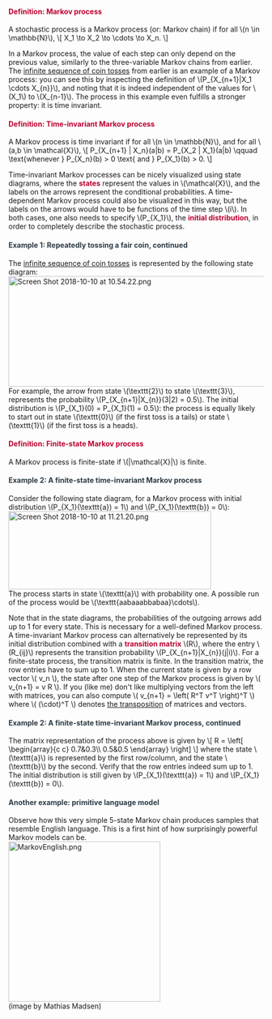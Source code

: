 <div class="content-box pad-box-mini border border-trbl border-round">
<h4 style="color: #bc0031;"><strong>Definition: Markov process</strong></h4>
A stochastic process is a Markov process (or: Markov chain) if for all \(n \in \mathbb{N}\), \[ X_1 \to X_2 \to \cdots \to X_n. \]</div>
<p>In a Markov process, the value of each step can only depend on the previous value, similarly to the three-variable Markov chains from earlier. The <a title="Discrete-Time Stochastic Process" href="https://canvas.uva.nl/courses/2205/pages/discrete-time-stochastic-process" data-api-endpoint="https://canvas.uva.nl/api/v1/courses/2205/pages/discrete-time-stochastic-process" data-api-returntype="Page">infinite sequence of coin tosses</a> from earlier is an example of a Markov process: you can see this by inspecting the definition of \(P_{X_{n+1}|X_1 \cdots X_{n}}\), and noting that it is indeed independent of the values for \(X_1\) to \(X_{n-1}\). The process in this example even fulfills a stronger property: it is time invariant.</p>
<div class="content-box pad-box-mini border border-trbl border-round">
<h4 style="color: #bc0031;"><strong>Definition: Time-invariant Markov process</strong></h4>
A Markov process is time invariant if for all \(n \in \mathbb{N}\), and for all \(a,b \in \mathcal{X}\), \[ P_{X_{n+1} | X_n}(a|b) = P_{X_2 | X_1}(a|b) \qquad \text{whenever } P_{X_n}(b) &gt; 0 \text{ and } P_{X_1}(b) &gt; 0. \]</div>
<p>Time-invariant Markov processes can be nicely visualized using state diagrams, where the <span style="color: #bc0031;"><strong>states</strong></span> represent the values in \(\mathcal{X}\), and the labels on the arrows represent the conditional probabilities. A time-dependent Markov process could also be visualized in this way, but the labels on the arrows would have to be functions of the time step \(i\). In both cases, one also needs to specify \(P_{X_1}\), the <span style="color: #bc0031;"><strong>initial distribution</strong></span>, in order to completely describe the stochastic process.</p>
<div class="content-box pad-box-mini border border-trbl border-round">
<h4 id="example1" style="color: #2d3b45;"><strong>Example 1: Repeatedly tossing a fair coin, continued</strong></h4>
The <a title="Discrete-Time Stochastic Process" href="https://canvas.uva.nl/courses/2205/pages/discrete-time-stochastic-process" data-api-endpoint="https://canvas.uva.nl/api/v1/courses/2205/pages/discrete-time-stochastic-process" data-api-returntype="Page">infinite sequence of coin tosses</a><a title="Stationary Process" href="https://canvas.uva.nl/courses/2205/pages/stationary-process" data-api-endpoint="https://canvas.uva.nl/api/v1/courses/2205/pages/stationary-process" data-api-returntype="Page"></a> is represented by the following state diagram: <img src="413530" alt="Screen Shot 2018-10-10 at 10.54.22.png" width="796" height="218" data-api-endpoint="https://canvas.uva.nl/api/v1/courses/2205/files/413530" data-api-returntype="File"><br>For example, the arrow from state \(\texttt{2}\) to state \(\texttt{3}\), represents the probability \(P_{X_{n+1}|X_{n}}(3|2) = 0.5\). The initial distribution is \(P_{X_1}(0) = P_{X_1}(1) = 0.5\): the process is equally likely to start out in state \(\texttt{0}\) (if the first toss is a tails) or state \(\texttt{1}\) (if the first toss is a heads).</div>
<div class="content-box pad-box-mini border border-trbl border-round">
<h4 style="color: #bc0031;"><strong>Definition: Finite-state Markov process</strong></h4>
A Markov process is finite-state if \(|\mathcal{X}|\) is finite.</div>
<div class="content-box pad-box-mini border border-trbl border-round">
<h4 id="example2" style="color: #2d3b45;"><strong>Example 2: A finite-state time-invariant Markov process</strong></h4>
Consider the following state diagram, for a Markov process with initial distribution \(P_{X_1}(\texttt{a}) = 1\) and \(P_{X_1}(\texttt{b}) = 0\): <img src="413714" alt="Screen Shot 2018-10-10 at 11.21.20.png" width="400" height="154" data-api-endpoint="https://canvas.uva.nl/api/v1/courses/2205/files/413714" data-api-returntype="File"><br>The process starts in state \(\texttt{a}\) with probability one. A possible run of the process would be \(\texttt{aabaaabbabaa}\cdots\).</div>
<p>Note that in the state diagrams, the probabilities of the outgoing arrows add up to 1 for every state. This is necessary for a well-defined Markov process. A time-invariant Markov process can alternatively be represented by its initial distribution combined with a <span style="color: #bc0031;"><strong>transition matrix</strong></span> \(R\), where the entry \(R_{ij}\) represents the transition probability \(P_{X_{n+1}|X_{n}}(j|i)\). For a finite-state process, the transition matrix is finite. In the transition matrix, the row entries have to sum up to 1. When the current state is given by a row vector \( v_n \), the state after one step of the Markov process is given by \( v_{n+1} = v R \). If you (like me) don't like multiplying vectors from the left with matrices, you can also compute \( v_{n+1} = \left( R^T v^T \right)^T \) where \( (\cdot)^T \) denotes <a href="https://en.wikipedia.org/wiki/Transpose">the transposition</a> of matrices and vectors.</p>
<div class="content-box pad-box-mini border border-trbl border-round">
<h4 style="color: #2d3b45;"><strong>Example 2: A finite-state time-invariant Markov process, continued</strong></h4>
The matrix representation of the process above is given by \[ R = \left[ \begin{array}{c c} 0.7&amp;0.3\\ 0.5&amp;0.5 \end{array} \right] \] where the state \(\texttt{a}\) is represented by the first row/column, and the state \(\texttt{b}\) by the second. Verify that the row entries indeed sum up to 1. The initial distribution is still given by \(P_{X_1}(\texttt{a}) = 1\) and \(P_{X_1}(\texttt{b}) = 0\).</div>
<div class="content-box pad-box-mini border border-trbl border-round">
<h4 style="color: #2d3b45;"><strong>Another example: primitive language model</strong></h4>
Observe how this very simple 5-state Markov chain produces samples that resemble English language. This is a first hint of how surprisingly powerful Markov models can be.<br><img src="603356" alt="MarkovEnglish.png" width="300" height="316" data-api-endpoint="https://canvas.uva.nl/api/v1/courses/2205/files/603356" data-api-returntype="File"><br>(image by Mathias Madsen)</div>